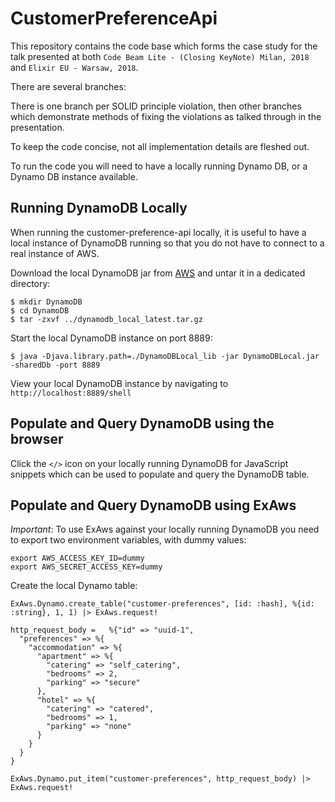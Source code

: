 # CustomerPreferenceApi

This repository contains the code base which forms the case study for the talk presented at both `Code Beam Lite - (Closing KeyNote) Milan, 2018` and `Elixir EU - Warsaw, 2018`.

There are several branches:

There is one branch per SOLID principle violation, then other branches which demonstrate methods of fixing the violations as talked through in the presentation.

To keep the code concise, not all implementation details are fleshed out.

To run the code you will need to have a locally running Dynamo DB, or a Dynamo DB instance available.

## Running DynamoDB Locally

When running the customer-preference-api locally, it is useful to have a local instance of DynamoDB running so that you do not have to connect to a real instance of AWS.

Download the local DynamoDB jar from [AWS](https://docs.aws.amazon.com/amazondynamodb/latest/developerguide/DynamoDBLocal.html) and untar it in a dedicated directory:

```shell
$ mkdir DynamoDB
$ cd DynamoDB
$ tar -zxvf ../dynamodb_local_latest.tar.gz
```

Start the local DynamoDB instance on port 8889:

```
$ java -Djava.library.path=./DynamoDBLocal_lib -jar DynamoDBLocal.jar -sharedDb -port 8889
```

View your local DynamoDB instance by navigating to `http://localhost:8889/shell`

## Populate and Query DynamoDB using the browser

Click the `</>` icon on your locally running DynamoDB for JavaScript snippets which can be used to populate and query the DynamoDB table.

## Populate and Query DynamoDB using ExAws

*Important*: To use ExAws against your locally running DynamoDB you need to export two environment variables, with dummy values:

```
export AWS_ACCESS_KEY_ID=dummy
export AWS_SECRET_ACCESS_KEY=dummy
```

Create the local Dynamo table:

  ```
  ExAws.Dynamo.create_table("customer-preferences", [id: :hash], %{id: :string}, 1, 1) |> ExAws.request!

  http_request_body =   %{"id" => "uuid-1",
    "preferences" => %{
      "accommodation" => %{
        "apartment" => %{
          "catering" => "self_catering",
          "bedrooms" => 2,
          "parking" => "secure"
        },
        "hotel" => %{
          "catering" => "catered",
          "bedrooms" => 1,
          "parking" => "none"
        }
      }
    }
  }

ExAws.Dynamo.put_item("customer-preferences", http_request_body) |> ExAws.request!
```
